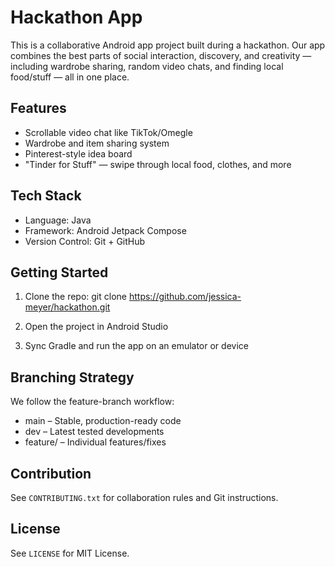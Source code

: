 # Hackathon App

This is a collaborative Android app project built during a hackathon. Our app combines the best parts of social interaction, discovery, and creativity — including wardrobe sharing, random video chats, and finding local food/stuff — all in one place.

## Features

- Scrollable video chat like TikTok/Omegle
- Wardrobe and item sharing system
- Pinterest-style idea board
- "Tinder for Stuff" — swipe through local food, clothes, and more

## Tech Stack

- Language: Java
- Framework: Android Jetpack Compose
- Version Control: Git + GitHub

## Getting Started

1. Clone the repo:
   git clone https://github.com/jessica-meyer/hackathon.git

2. Open the project in Android Studio

3. Sync Gradle and run the app on an emulator or device

## Branching Strategy

We follow the feature-branch workflow:
- main – Stable, production-ready code
- dev – Latest tested developments
- feature/<feature-name> – Individual features/fixes

## Contribution

See `CONTRIBUTING.txt` for collaboration rules and Git instructions.

## License

See `LICENSE` for MIT License.
